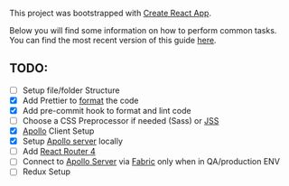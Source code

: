 This project was bootstrapped with [Create React App](https://github.com/facebookincubator/create-react-app).

Below you will find some information on how to perform common tasks.<br>
You can find the most recent version of this guide [here](https://github.com/facebookincubator/create-react-app/blob/master/packages/react-scripts/template/README.md).

## TODO:

- [ ] Setup file/folder Structure
- [x] Add Prettier to [format](https://prettier.io/) the code
- [x] Add pre-commit hook to format and lint code
- [ ] Choose a CSS Preprocessor if needed (Sass) or [JSS](http://cssinjs.org/)
- [x] [Apollo](http://dev.apollodata.com/) Client Setup
- [x] Setup [Apollo server](http://dev.apollodata.com/tools/) locally
- [ ] Add [React Router 4](https://reacttraining.com/react-router/)
- [ ] Connect to [Apollo Server](http://dev.apollodata.com/tools/) via [Fabric](https://docs.microsoft.com/en-us/azure/service-fabric/service-fabric-get-started-mac) only when in QA/production ENV
- [ ] Redux Setup
